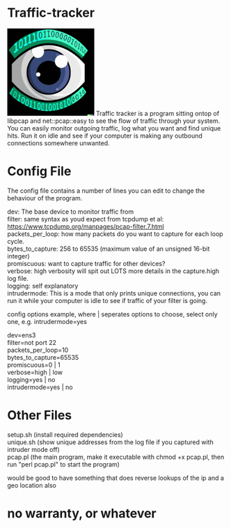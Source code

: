 # Traffic-tracker
<img src="https://github.com/nightintoxicated/Traffic-tracker/blob/main/logo.png" alt="drawing" width="200"/>
Traffic tracker is a program sitting ontop of libpcap and net::pcap::easy to see the flow of traffic through your system.  
You can easily monitor outgoing traffic, log what you want and find unique hits.  
Run it on idle and see if your computer is making any outbound connections somewhere unwanted.   

# Config File  
The config file contains a number of lines you can edit to change the behaviour of the program.  
  
dev: The base device to monitor traffic from  
filter: same syntax as youd expect from tcpdump et al: https://www.tcpdump.org/manpages/pcap-filter.7.html  
packets_per_loop: how many packets do you want to capture for each loop cycle.  
bytes_to_capture: 256 to 65535 (maximum value of an unsigned 16-bit integer)  
promiscuous: want to capture traffic for other devices?  
verbose: high verbosity will spit out LOTS more details in the capture.high log file.  
logging: self explanatory  
intrudermode: This is a mode that only prints unique connections, you can run it while your computer is idle to see if traffic of your filter is going.  


config options example, where | seperates options to choose, select only one, e.g. intrudermode=yes  

dev=ens3  
filter=not port 22  
packets_per_loop=10  
bytes_to_capture=65535  
promiscuous=0 | 1  
verbose=high | low  
logging=yes | no  
intrudermode=yes | no  
  
# Other Files  
setup.sh (install required dependencies)  
unique.sh (show unique addresses from the log file if you captured with intruder mode off)  
pcap.pl (the main program, make it executable with chmod +x pcap.pl, then run "perl pcap.pl" to start the program)  
  
would be good to have something that does reverse lookups of the ip and a geo location also

# no warranty, or whatever
